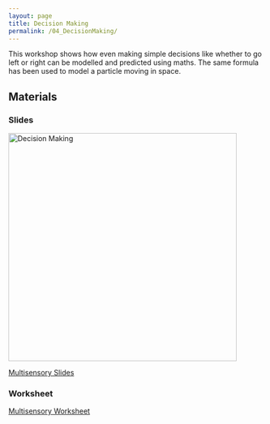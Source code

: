 ```yaml
---
layout: page
title: Decision Making
permalink: /04_DecisionMaking/
---
```



This workshop shows how even making
simple decisions like whether to go left or
right can be modelled and predicted using
maths. The same formula has been used
to model a particle moving in space.


## Materials

### Slides

<img src="Maths_in_the_Wild_Multisensory.gif" alt="Decision Making" width="450"/>

[Multisensory Slides](Maths_in_the_Wild_DecisionMaking.pptx)

### Worksheet

[Multisensory Worksheet](Maths_in_the_Wild_DecisionMaking.docx)
